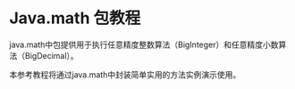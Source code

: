 # Java.math 包教程

java.math中包提供用于执行任意精度整数算法（BigInteger）和任意精度小数算法（BigDecimal）。

本参考教程将通过java.math中封装简单实用的方法实例演示使用。

